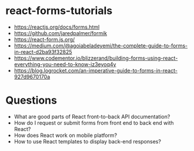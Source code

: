 # react-forms-tutorials

+ https://reactjs.org/docs/forms.html
+ https://github.com/jaredpalmer/formik
+ https://react-form.js.org/
+ https://medium.com/@agoiabeladeyemi/the-complete-guide-to-forms-in-react-d2ba93f32825
+ https://www.codementor.io/blizzerand/building-forms-using-react-everything-you-need-to-know-iz3eyoq4y
+ https://blog.logrocket.com/an-imperative-guide-to-forms-in-react-927d9670170a

# Questions

+ What are good parts of React front-to-back API documentation?
+ How do I request or submit forms from front end to back end with React?
+ How does React work on mobile platform?
+ How to use React templates to display back-end responses?
